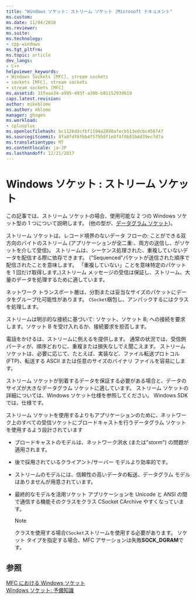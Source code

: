 ```yaml
---
title: "Windows ソケット: ストリーム ソケット |Microsoft ドキュメント"
ms.custom: 
ms.date: 11/04/2016
ms.reviewer: 
ms.suite: 
ms.technology:
- cpp-windows
ms.tgt_pltfrm: 
ms.topic: article
dev_langs:
- C++
helpviewer_keywords:
- Windows Sockets [MFC], stream sockets
- sockets [MFC], stream sockets
- stream sockets [MFC]
ms.assetid: 31faaa34-a995-493f-a30b-b8115293d619
caps.latest.revision: 
author: mikeblome
ms.author: mblome
manager: ghogen
ms.workload:
- cplusplus
ms.openlocfilehash: bc112bd3cfbf1194a2898afecb513edcbc456747
ms.sourcegitcommit: 8fa8fdf0fbb4f57950f1e8f4f9b81b4d39ec7d7a
ms.translationtype: MT
ms.contentlocale: ja-JP
ms.lasthandoff: 12/21/2017
---
```

# <a name="windows-sockets-stream-sockets"></a>Windows ソケット : ストリーム ソケット
この記事では、ストリーム ソケットの場合、使用可能な 2 つの Windows ソケット型の 1 つについて説明します。 (他の型が、[データグラム ソケット](../mfc/windows-sockets-datagram-sockets.md))。  
  
 ストリーム ソケットは、レコード境界のないデータ フローの: ことができる双方向のバイトのストリーム (アプリケーションが全二重:、両方の送信し、がソケットを介して受信)。 ストリームは、シーケンス処理された、重複していないデータを配信する際に依存できます。 ("Sequenced"パケットが送信された順序で配信されたことを意味します。 「重複していない」ことを意味特定のパケットを 1 回だけ取得します。)ストリーム メッセージの受信は保証し、ストリーム、大量のデータを処理するために適しています。  
  
 ネットワーク トランスポート層は、分割または妥当なサイズのパケットにデータをグループ化可能性があります。 `CSocket`梱包し、アンパックするにはクラスを処理します。  
  
 ストリームは明示的な接続に基づいて: ソケット、ソケット B; への接続を要求します。ソケット B を受け入れるか、接続要求を拒否します。  
  
 電話をかけるは、ストリームに例えるを提供します。 通常の状況では、受信側パーティが、順序どおりに、重複または損失なしでえ聞こえます。 ストリーム ソケットは、必要に応じて、たとえば、実装など、ファイル転送プロトコル (FTP)、転送する ASCII または任意のサイズのバイナリ ファイルを容易にします。  
  
 ストリーム ソケットが到着するデータを保証する必要がある場合と、データのサイズが大きなデータグラム ソケットに適しています。 ストリーム ソケットの詳細については、Windows ソケット仕様を参照してください。 Windows SDK では、仕様です。  
  
 ストリーム ソケットを使用するよりもアプリケーションのために、ネットワーク上のすべての受信ソケットにブロードキャストを行うデータグラム ソケットを使用するよう設計されています  
  
-   ブロードキャストのモデルは、ネットワーク洪水 (または"storm") の問題が適用されます。  
  
-   後で採用されているクライアント/サーバー モデルより効率的です。  
  
-   ストリームのモデルには、信頼性の高いデータの転送、データグラム モデルはありませんが用意されています。  
  
-   最終的なモデルを活用ソケット アプリケーションを Unicode と ANSI の間で通信する機能そのクラスをクラス CSocket CArchive やすくなっています。  
  
    > [!NOTE]
    >  クラスを使用する場合`CSocket`ストリームを使用する必要があります。 ソケット タイプを指定する場合、MFC アサーションは失敗**SOCK_DGRAM**です。  
  
## <a name="see-also"></a>参照  
 [MFC における Windows ソケット](../mfc/windows-sockets-in-mfc.md)   
 [Windows ソケット: 予備知識](../mfc/windows-sockets-background.md)

